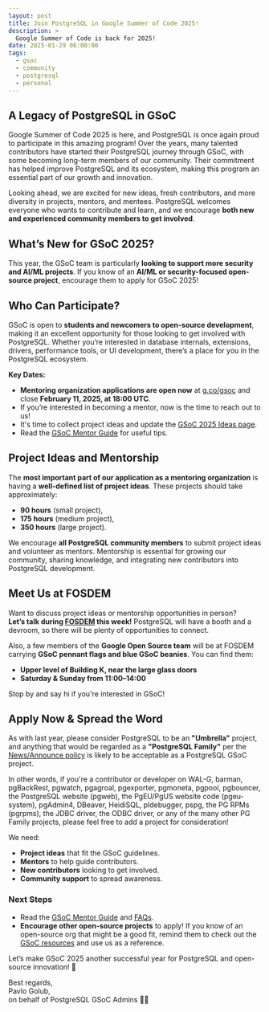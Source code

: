 ```yaml
---
layout: post
title: Join PostgreSQL in Google Summer of Code 2025!
description: >
  Google Summer of Code is back for 2025!
date: 2025-01-29 06:00:00
tags:
  - gsoc
  - community
  - postgresql
  - personal
---
```


## A Legacy of PostgreSQL in GSoC

Google Summer of Code 2025 is here, and PostgreSQL is once again proud to participate in this amazing program!
Over the years, many talented contributors have started their PostgreSQL journey through GSoC,
with some becoming long-term members of our community. Their commitment has helped improve PostgreSQL and its
ecosystem, making this program an essential part of our growth and innovation.

Looking ahead, we are excited for new ideas, fresh contributors, and more diversity in projects, mentors, and mentees. PostgreSQL welcomes everyone who wants to contribute and learn, and we encourage
**both new and experienced community members to get involved**.

## What’s New for GSoC 2025?

This year, the GSoC team is particularly **looking to support more security and AI/ML projects**. If you know of an **AI/ML or security-focused open-source project**, encourage them to apply for GSoC 2025!

## Who Can Participate?

GSoC is open to **students and newcomers to open-source development**, making it an excellent opportunity for those looking to get involved with PostgreSQL. Whether you’re interested in database internals, extensions, drivers, performance tools, or UI development, there’s a place for you in the PostgreSQL ecosystem.

**Key Dates:**

- **Mentoring organization applications are open now** at [g.co/gsoc](https://g.co/gsoc) and close **February 11, 2025, at 18:00 UTC**.
- If you’re interested in becoming a mentor, now is the time to reach out to us!
- It's time to collect project ideas and update the [GSoC 2025 Ideas page](https://wiki.postgresql.org/wiki/GSoC_2025).
- Read the [GSoC Mentor Guide](https://google.github.io/gsocguides/mentor/) for useful tips.

## Project Ideas and Mentorship

The **most important part of our application as a mentoring organization** is having a **well-defined list of project ideas**. These projects should take approximately:

- **90 hours** (small project),
- **175 hours** (medium project),
- **350 hours** (large project).

We encourage **all PostgreSQL community members** to submit project ideas and volunteer as mentors. Mentorship is essential for growing our community, sharing knowledge, and integrating new contributors into PostgreSQL development.

## Meet Us at FOSDEM

Want to discuss project ideas or mentorship opportunities in person?  
**Let’s talk during [FOSDEM](https://andreas.scherbaum.la/post/2025-01-20_postgresql-at-fosdem-2025/) this week!** PostgreSQL will have a booth and a devroom, so there will be plenty of opportunities to connect.

Also, a few members of the **Google Open Source team** will be at FOSDEM carrying **GSoC pennant flags and blue GSoC beanies**. You can find them:

- **Upper level of Building K, near the large glass doors**
- **Saturday & Sunday from 11:00–14:00**

Stop by and say hi if you're interested in GSoC!

## Apply Now & Spread the Word

As with last year, please consider PostgreSQL to be an **"Umbrella"**
project, and anything that would be regarded as a **"PostgreSQL Family"**
per the [News/Announce policy](https://www.postgresql.org/about/policies/news-and-events/)
is likely to be acceptable as a PostgreSQL GSoC project.

In other words, if you're a contributor or developer on WAL-G, barman,
pgBackRest, pgwatch, pgagroal, pgexporter, pgmoneta, pgpool,
pgbouncer, the PostgreSQL website (pgweb), the PgEU/PgUS website code
(pgeu-system), pgAdmin4, DBeaver, HeidiSQL, pldebugger, pspg, the PG
RPMs (pgrpms), the JDBC driver, the ODBC driver, or any of the many
other PG Family projects, please feel free to add a project for
consideration!

We need:

- **Project ideas** that fit the GSoC guidelines.
- **Mentors** to help guide contributors.
- **New contributors** looking to get involved.
- **Community support** to spread awareness.

### Next Steps

- Read the [GSoC Mentor Guide](https://google.github.io/gsocguides/mentor/) and [FAQs](https://developers.google.com/open-source/gsoc/faq).
- **Encourage other open-source projects** to apply! If you know of an open-source org that might be a good fit, remind them to check out the [GSoC resources](https://developers.google.com/open-source/gsoc/resources) and use us as a reference.

Let’s make GSoC 2025 another successful year for PostgreSQL and open-source innovation! 🚀

Best regards,  
Pavlo Golub,  
on behalf of PostgreSQL GSoC Admins 💙💛
